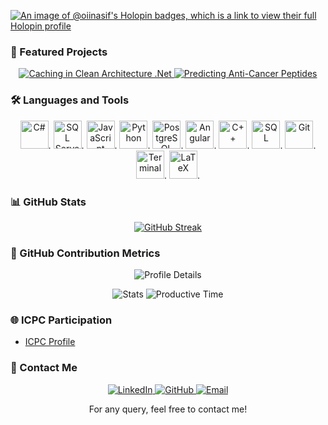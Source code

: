  <!-- Header
  <div align="center">
    <img alt="Hello, I'm Nasif"
  src="https://raw.githubusercontent.com/oii-nasif/oii-nasif/master/images/git_header.gif">
  </div>  -->

  [![An image of @oiinasif's Holopin badges, which is a link to view their full Holopin
  profile](https://holopin.me/oiinasif)](https://holopin.io/@oiinasif)

  ### 🚀 Featured Projects
  <p align="center">
    <a href="https://github.com/oii-nasif/Caching-in-Clean-Architecture-DotNet">
      <img
  src="https://github-readme-stats.vercel.app/api/pin/?username=oii-nasif&repo=Caching-in-Clean-Architecture-DotNet"
   alt="Caching in Clean Architecture .Net">
    </a>
    <a href="https://github.com/oii-nasif/Predicting-Anti-Cancer-Peptides">
      <img
  src="https://github-readme-stats.vercel.app/api/pin/?username=oii-nasif&repo=Predicting-Anti-Cancer-Peptides"
  alt="Predicting Anti-Cancer Peptides">
    </a>
  </p>

  ### 🛠️ Languages and Tools

  <p align="center">
    <img height="45" width="45" src="https://skillicons.dev/icons?i=cs" alt="C#">.
    <img height="45" width="45" src="https://www.svgrepo.com/show/303229/microsoft-sql-server-logo.svg" alt="SQL
  Server">.
    <img height="45" width="45" src="https://skillicons.dev/icons?i=js" alt="JavaScript">.
    <img height="45" width="45" src="https://skillicons.dev/icons?i=py" alt="Python">.
    <img height="45" width="45" src="https://skillicons.dev/icons?i=postgres" alt="PostgreSQL">.
    <img height="45" width="45" src="https://skillicons.dev/icons?i=angular" alt="Angular">.
    <img height="45" width="45" src="https://skillicons.dev/icons?i=cpp" alt="C++">.
    <img height="45" width="45" src="https://skillicons.dev/icons?i=mysql" alt="SQL">.
    <img height="45" width="45" src="https://skillicons.dev/icons?i=git" alt="Git">.
    <img height="45" width="45" src="https://skillicons.dev/icons?i=bash" alt="Terminal">.
    <img height="45" width="45" src="https://skillicons.dev/icons?i=latex" alt="LaTeX">.
  </p>

  ### 📊 GitHub Stats

  <p align="center">
    <a href="https://git.io/streak-stats"><img src="https://streak-stats.demolab.com?user=oii-nasif" alt="GitHub
  Streak" /></a>
  </p>

  ### 🎯 GitHub Contribution Metrics

  <p align="center">
    <img
  src="https://github-profile-summary-cards.vercel.app/api/cards/profile-details?username=oii-nasif&theme=default"
  alt="Profile Details">
  </p>

  <p align="center">
    <img src="https://github-profile-summary-cards.vercel.app/api/cards/stats?username=oii-nasif&theme=default"
  alt="Stats">
    <img
  src="https://github-profile-summary-cards.vercel.app/api/cards/productive-time?username=oii-nasif&theme=default"
  alt="Productive Time">
  </p>


  ### 🌐 ICPC Participation
  - [ICPC Profile](https://icpc.global/ICPCID/ENEK9F08IH5R)

  ### 💬 Contact Me

  <p align="center">
    <a href="https://bd.linkedin.com/in/oii-nasif">
      <img src="https://img.icons8.com/color/24/000000/linkedin.png" alt="LinkedIn">
    </a>
    <a href="https://github.com/oii-nasif">
      <img src="https://img.icons8.com/fluent/24/000000/github.png" alt="GitHub">
    </a>
    <a href="mailto:nasif.ishtiaque.islam@gmail.com">
      <img src="https://img.icons8.com/color/24/000000/gmail.png" alt="Email">
    </a>
  </p>

  <div align="center">

  For any query, feel free to contact me!

  </div>
